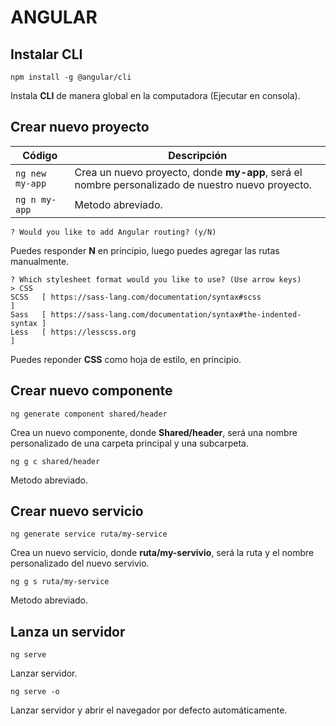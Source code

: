 
# ANGULAR

## Instalar CLI

```
npm install -g @angular/cli
```
Instala **CLI** de manera global en la computadora (Ejecutar en consola).

## Crear nuevo proyecto

| Código          | Descripción                                                                                       |
|-----------------|---------------------------------------------------------------------------------------------------|
| `ng new my-app` | Crea un nuevo proyecto, donde **my-app**, será el nombre personalizado de nuestro nuevo proyecto. |
| `ng n my-app`   | Metodo abreviado.                                                                                 |

```
? Would you like to add Angular routing? (y/N)
```
Puedes responder **N** en principio, luego puedes agregar las rutas manualmente.
```
? Which stylesheet format would you like to use? (Use arrow keys)
> CSS
SCSS   [ https://sass-lang.com/documentation/syntax#scss                ]
Sass   [ https://sass-lang.com/documentation/syntax#the-indented-syntax ]
Less   [ https://lesscss.org                                            ]
```
Puedes reponder **CSS** como hoja de estilo, en principio.

## Crear nuevo componente

```
ng generate component shared/header
```
Crea un nuevo componente, donde **Shared/header**, será una nombre personalizado de una carpeta principal y una subcarpeta.
```
ng g c shared/header
```
Metodo abreviado.

## Crear nuevo servicio

```
ng generate service ruta/my-service
```
Crea un nuevo servicio, donde **ruta/my-servivio**, será la ruta y el nombre personalizado del nuevo servivio.
```
ng g s ruta/my-service
```
Metodo abreviado.

## Lanza un servidor

```
ng serve
```
Lanzar servidor.
```
ng serve -o
```
Lanzar servidor y abrir el navegador por defecto automáticamente.
